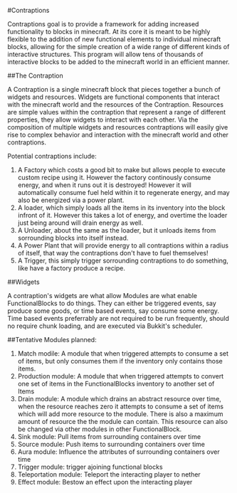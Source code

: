 #Contraptions

Contraptions goal is to provide a framework for adding increased functionality to blocks in minecraft. At its core it is meant to be highly flexible to the addition of new functional elements to individual minecraft blocks, allowing for the simple creation of a wide range of different kinds of interactive structures. This program will allow tens of thousands of interactive blocks to be added to the minecraft world in an efficient manner.

##The Contraption

A Contraption is a single minecraft block that pieces together a bunch of widgets and resources. Widgets are functional components that interact with the minecraft world and the resources of the Contraption. Resources are simple values within the contraption that represent a range of different properties, they allow widgets to interact with each other. Via the composition of multiple widgets and resources contraptions will easily give rise to complex behavior and interaction with the minecraft world and other contraptions.

Potential contraptions include:

1.  A Factory which costs a good bit to make but allows people to execute custom recipe using it. However the factory continously consume energy, and when it runs out it is destroyed! However it will automatically consume fuel held within it to regenerate energy, and may also be energized via a power plant.
1.  A loader, which simply loads all the items in its inventory into the block infront of it. However this takes a lot of energy, and overtime the loader just being around will drain energy as well.
1.  A Unloader, about the same as the loader, but it unloads items from sorrounding blocks into itself instead.
1.  A Power Plant that will provide energy to all contraptions within a radius of itself, that way the contraptions don't have to fuel themselves!
1.  A Trigger, this simply trigger sorrounding contraptions to do something, like have a factory produce a recipe.

##Widgets

A contraption's widgets are what allow
Modules are what enable FunctionalBlocks to do things. They can either be triggered events, say produce some goods, or time based events, say consume some energy. Time based events preferrably are not required to be run frequently, should no require chunk loading, and are executed via Bukkit's scheduler.

##Tentative Modules planned:

1.  Match modile: A module that when triggered attempts to consume a set of items, but only consumes them if the inventory only contains those items.
1.  Production module: A module that when triggered attempts to convert one set of items in the FunctionalBlocks inventory to another set of Items
1.  Drain module: A module which drains an abstract resource over time, when the resource reaches zero it attempts to consume a set of items which will add more resource to the module. There is also a maximum amount of resource the the module can contain. This resource can also be changed via other modules in other FunctionalBlock.
1.  Sink module: Pull items from surrounding containers over time
1.  Source module: Push items to surrounding containers over time
1.  Aura module: Influence the attributes of surrounding containers over time
1.  Trigger module: trigger ajoining functional blocks
1.  Teleportation module: Teleport the interacting player to nether
1.  Effect module: Bestow an effect upon the interacting player